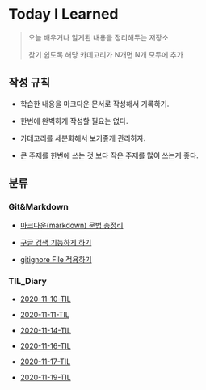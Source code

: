 Today I Learned
==

>오늘 배우거나 알게된 내용을 정리해두는 저장소
>
>찾기 쉽도록 해당 카데고리가 N개면 N개 모두에 추가



## 작성 규칙

* 학습한 내용을 마크다운 문서로 작성해서 기록하기.

* 한번에 완벽하게 작성할 필요는 없다.

* 카테고리를 세분화해서 보기좋게 관리하자.

* 큰 주제를 한번에 쓰는 것 보다 작은 주제를 많이 쓰는게 좋다.

  


## 분류

### Git&Markdown

* [마크다운(markdown) 문법 총정리][link]

[link]:https://github.com/goheeji/TIL/blob/master/git%26markdown/%EB%A7%88%ED%81%AC%EB%8B%A4%EC%9A%B4(markdown)%20%EB%AC%B8%EB%B2%95%20%EC%B4%9D%EC%A0%95%EB%A6%AC.md

* [구글 검색 기능하게 하기][link2]

[link2]:https://github.com/goheeji/TIL/blob/master/git%26markdown/%EA%B5%AC%EA%B8%80%20%EA%B2%80%EC%83%89%20%EA%B0%80%EB%8A%A5%ED%95%98%EA%B2%8C%20%ED%95%98%EA%B8%B0.md

* [gitignore File 적용하기][link3]

[link3]:https://github.com/goheeji/TIL/blob/master/git%26markdown/gitignore%20File%20%EC%A0%81%EC%9A%A9%ED%95%98%EA%B8%B0.md



### TIL_Diary
* [2020-11-10-TIL][2020-11-10-TIL]

[2020-11-10-TIL]: https://github.com/goheeji/TIL/blob/master/TIL_Diary/2020-11-10-TIL.md

* [2020-11-11-TIL][2020-11-11-TIL]

[2020-11-11-TIL]: https://github.com/goheeji/TIL/blob/master/TIL_Diary/2020-11-11-TIL.md

* [2020-11-14-TIL][2020-11-14-TIL]

[2020-11-14-TIL]: https://github.com/goheeji/TIL/blob/master/TIL_Diary/2020-11-14-TIL.md

* [2020-11-16-TIL][2020-11-16-TIL]

[2020-11-16-TIL]: https://github.com/goheeji/TIL/blob/master/TIL_Diary/2020-11-16-TIL.md

* [2020-11-17-TIL][2020-11-17-TIL]

[2020-11-17-TIL]: https://github.com/goheeji/TIL/blob/master/TIL_Diary/2020-11-17-TIL.md

* [2020-11-19-TIL][2020-11-19-TIL]

[2020-11-19-TIL]: https://github.com/goheeji/TIL/blob/master/TIL_Diary/2020-11-19-TIL.md

